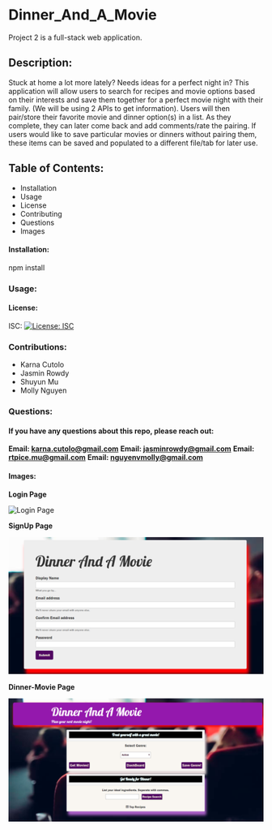 # Dinner_And_A_Movie
Project 2 is a full-stack web application.  

 ## Description: 
 Stuck at home a lot more lately? Needs ideas for a perfect night in? This application will allow users to search for recipes and movie options based on their interests and save them together for a perfect movie night with their family. (We will be using 2 APIs to get information). Users will then pair/store their favorite movie and dinner option(s) in a list. As they complete, they can later come back and add comments/rate the pairing. If users would like to save particular movies or dinners without pairing them, these items can be saved and populated to a different file/tab for later use.
 
 ## Table of Contents: 
  * Installation 
  * Usage 
  * License 
  * Contributing 
  * Questions 
  * Images 
   
   #### Installation: 

   npm install
   
   ### Usage: 

 
   
   #### License: 

   ISC: [![License: ISC](https://img.shields.io/badge/License-ISC-blue.svg)](https://opensource.org/licenses/ISC)
   
   ### Contributions: 
   
   * Karna Cutolo
   * Jasmin Rowdy
   * Shuyun Mu
   * Molly Nguyen
   
   

   ### Questions: 
   
   #### If you have any questions about this repo, please reach out: 

   **Email: karna.cutolo@gmail.com**
   **Email: jasminrowdy@gmail.com**
   **Email: rtpice.mu@gmail.com**
   **Email: nguyenvmolly@gmail.com**
     
   #### Images: 

   **Login Page**

   ![Login Page](./public/asses/images/Login.png)

   **SignUp Page**

   ![SignUp Page](./public/assets/images/SignUp.png)

   **Dinner-Movie Page**

   ![Dinner-Movie Page](./public/assets/images/dm.png)
